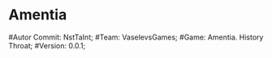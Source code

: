 # Amentia

#Autor Commit: NstTaInt;
#Team: VaselevsGames;
#Game: Amentia. History Throat;
#Version: 0.0.1;

